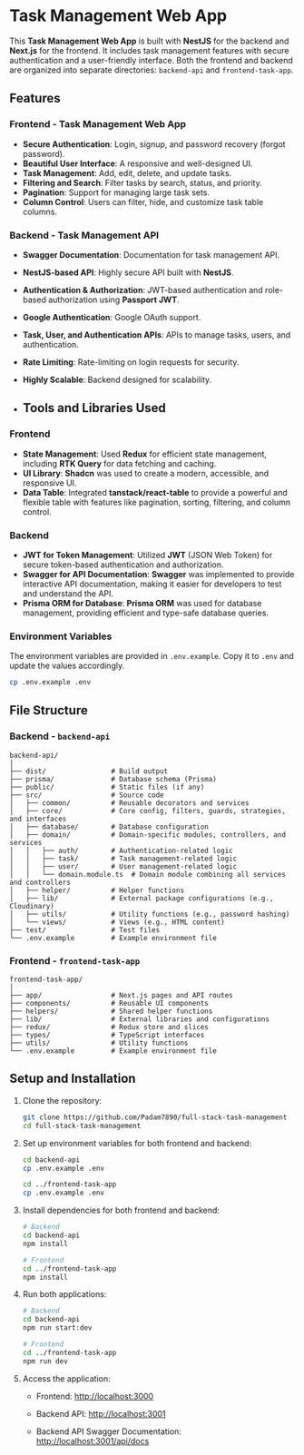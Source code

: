# Task Management Web App

This **Task Management Web App** is built with **NestJS** for the backend and **Next.js** for the frontend. It includes task management features with secure authentication and a user-friendly interface. Both the frontend and backend are organized into separate directories: `backend-api` and `frontend-task-app`.

## Features

### Frontend - Task Management Web App

- **Secure Authentication**: Login, signup, and password recovery (forgot password).
- **Beautiful User Interface**: A responsive and well-designed UI.
- **Task Management**: Add, edit, delete, and update tasks.
- **Filtering and Search**: Filter tasks by search, status, and priority.
- **Pagination**: Support for managing large task sets.
- **Column Control**: Users can filter, hide, and customize task table columns.

### Backend - Task Management API
- **Swagger Documentation**: Documentation for task management API.
- **NestJS-based API**: Highly secure API built with **NestJS**.
- **Authentication & Authorization**: JWT-based authentication and role-based authorization using **Passport JWT**.
- **Google Authentication**: Google OAuth support.
- **Task, User, and Authentication APIs**: APIs to manage tasks, users, and authentication.
- **Rate Limiting**: Rate-limiting on login requests for security.
- **Highly Scalable**: Backend designed for scalability.

- ## Tools and Libraries Used

### Frontend

- **State Management**: Used **Redux** for efficient state management, including **RTK Query** for data fetching and caching.
- **UI Library**: **Shadcn** was used to create a modern, accessible, and responsive UI.
- **Data Table**: Integrated **tanstack/react-table** to provide a powerful and flexible table with features like pagination, sorting, filtering, and column control.

### Backend

- **JWT for Token Management**: Utilized **JWT** (JSON Web Token) for secure token-based authentication and authorization.
- **Swagger for API Documentation**: **Swagger** was implemented to provide interactive API documentation, making it easier for developers to test and understand the API.
- **Prisma ORM for Database**: **Prisma ORM** was used for database management, providing efficient and type-safe database queries.

### Environment Variables

The environment variables are provided in `.env.example`. Copy it to `.env` and update the values accordingly.

```bash
cp .env.example .env
```

## File Structure

### Backend - `backend-api`

```
backend-api/
│
├── dist/                # Build output
├── prisma/              # Database schema (Prisma)
├── public/              # Static files (if any)
├── src/                 # Source code
│   ├── common/          # Reusable decorators and services
│   ├── core/            # Core config, filters, guards, strategies, and interfaces
│   ├── database/        # Database configuration
│   ├── domain/          # Domain-specific modules, controllers, and services
│   │   ├── auth/        # Authentication-related logic
│   │   ├── task/        # Task management-related logic
│   │   ├── user/        # User management-related logic
│   │   └── domain.module.ts  # Domain module combining all services and controllers
│   ├── helper/          # Helper functions
│   ├── lib/             # External package configurations (e.g., Cloudinary)
│   ├── utils/           # Utility functions (e.g., password hashing)
│   └── views/           # Views (e.g., HTML content)
├── test/                # Test files
└── .env.example         # Example environment file
```

### Frontend - `frontend-task-app`

```
frontend-task-app/
│
├── app/                 # Next.js pages and API routes
├── components/          # Reusable UI components
├── helpers/             # Shared helper functions
├── lib/                 # External libraries and configurations
├── redux/               # Redux store and slices
├── types/               # TypeScript interfaces
├── utils/               # Utility functions
└── .env.example         # Example environment file
```

## Setup and Installation

1. Clone the repository:

   ```bash
   git clone https://github.com/Padam7890/full-stack-task-management
   cd full-stack-task-management
   ```

2. Set up environment variables for both frontend and backend:

   ```bash
   cd backend-api
   cp .env.example .env

   cd ../frontend-task-app
   cp .env.example .env
   ```

3. Install dependencies for both frontend and backend:

   ```bash
   # Backend
   cd backend-api
   npm install

   # Frontend
   cd ../frontend-task-app
   npm install
   ```

4. Run both applications:

   ```bash
   # Backend
   cd backend-api
   npm run start:dev

   # Frontend
   cd ../frontend-task-app
   npm run dev
   ```

5. Access the application:

   - Frontend: [http://localhost:3000](http://localhost:3000)

   - Backend API: [http://localhost:3001](http://localhost:3001)

    - Backend API Swagger Documentation: [http://localhost:3001/api/docs](http://localhost:3001/api/docs)


